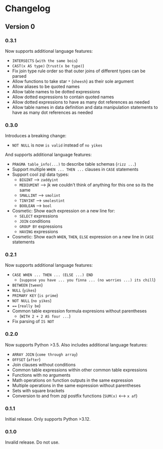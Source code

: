 # Changelog

## Version 0

### 0.3.1

Now supports additional language features:

- `INTERSECTS` (`with the same bois`)
- `CAST(x AS type)` (`trust(x be type)`)
- Fix join type rule order so that outer joins of different types can be parsed
- Allow functions to take star `*` (`sheesh`) as their sole argument
- Allow aliases to be quoted names
- Allow table names to be dotted expressions
- Allow dotted expressions to contain quoted names
- Allow dotted expressions to have as many dot references as needed
- Allow table names in data definition and data manipulation statements to have as many dot references as needed

### 0.3.0

Introduces a breaking change:

- `NOT NULL` is now `is valid` instead of `no yikes`

And supports additional language features:

- `PRAGMA table_info(...)` to describe table schemas (`rizz ...`)
- Support multiple `WHEN ... THEN ...` clauses in `CASE` statements
- Support cool zql data types:
    - `BIGINT` --> `zaddyint`
    - `MEDIUMINT` --> jk we couldn't think of anything for this one so its the same
    - `SMALLINT` --> `smolint`
    - `TINYINT` --> `smolestint`
    - `BOOLEAN` --> `bool`
- Cosmetic: Show each expression on a new line for:
    - `SELECT` expressions
    - `JOIN` conditions
    - `GROUP BY` expressions
    - `HAVING` expressions
- Cosmetic: Show each `WHEN`, `THEN`, `ELSE` expression on a new line in `CASE` statements

### 0.2.1

Now supports additional language features:

- `CASE WHEN ... THEN ... (ELSE ...) END`
    - (`suppose you have ... you finna ... (no worries ...) its chill`)
- `BETWEEN` (`tween`)
- `NULL` (`yikes`)
- `PRIMARY KEY` (`is prime`)
- `NOT NULL` (`no yikes`)
- `==` (`really be`)
- Common table expression formula expresions without parentheses
    - (`WITH 2 + 2 AS four ...`)
- Fix parsing of `IS NOT`

### 0.2.0

Now supports Python >3.5. Also includes additional language features:

- `ARRAY JOIN` (`come through array`)
- `OFFSET` (`after`)
- Join clauses without conditions
- Common table expressions within other common table expressions
- Functions with no arguments
- Math operations on function outputs in the same expression
- Multiple operations in the same expression without parentheses
- Sets with square brackets
- Conversion to and from zql postfix functions (`SUM(x)` <--> `x af`)

### 0.1.1

Initial release. Only supports Python >3.12.

### 0.1.0

Invalid release. Do not use.
